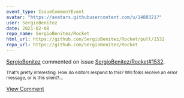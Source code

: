 ```yaml
---
event_type: IssueCommentEvent
avatar: "https://avatars.githubusercontent.com/u/1480321?"
user: SergioBenitez
date: 2021-02-08
repo_name: SergioBenitez/Rocket
html_url: https://github.com/SergioBenitez/Rocket/pull/1532
repo_url: https://github.com/SergioBenitez/Rocket
---
```


<a href='https://github.com/SergioBenitez' target='_blank'>SergioBenitez</a> commented on issue <a href='https://github.com/SergioBenitez/Rocket/pull/1532' target='_blank'>SergioBenitez/Rocket#1532</a>.

<small>That's pretty interesting. How do editors respond to this? Will folks receive an error message, or is this silent?...</small>

<a href='https://github.com/SergioBenitez/Rocket/pull/1532' target='_blank'>View Comment</a>